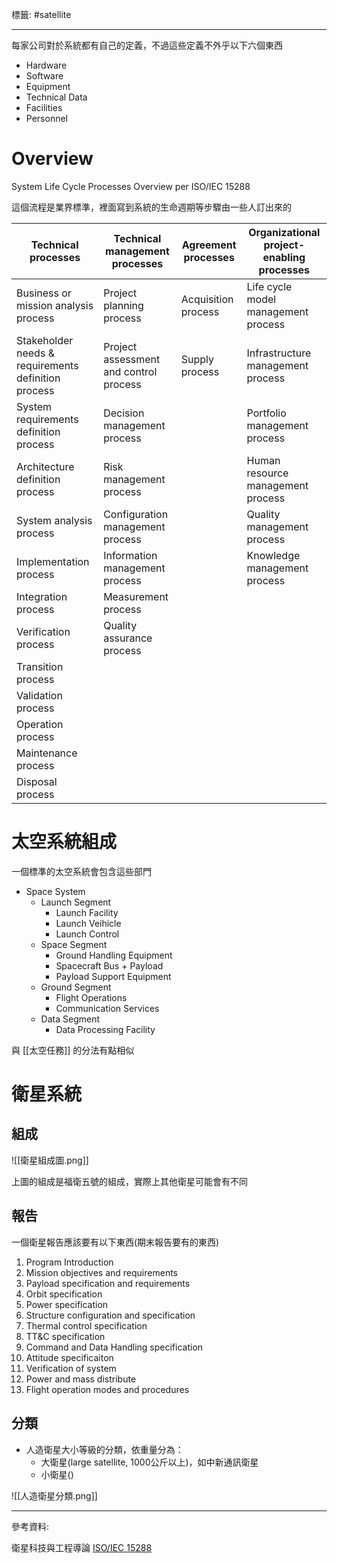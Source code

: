 標籤: #satellite 

---

每家公司對於系統都有自己的定義，不過這些定義不外乎以下六個東西

- Hardware
- Software
- Equipment
- Technical Data
- Facilities
- Personnel

# Overview

System Life Cycle Processes Overview per ISO/IEC 15288

這個流程是業界標準，裡面寫到系統的生命週期等步驟由一些人訂出來的

| Technical processes                                 | Technical management processes         | Agreement processes | Organizational project-enabling processes |
| --------------------------------------------------- | -------------------------------------- | ------------------- | ----------------------------------------- |
| Business or mission analysis process                | Project planning process               | Acquisition process | Life cycle model management process       |
| Stakeholder needs & requirements definition process | Project assessment and control process | Supply process      | Infrastructure management process         |
| System requirements definition process              | Decision management process            |                     | Portfolio management process              |
| Architecture definition process                     | Risk management process                |                     | Human resource management process         |
| System analysis process                             | Configuration management process       |                     | Quality management process                |
| Implementation process                              | Information management process         |                     | Knowledge management process              | 
| Integration process                                 | Measurement process                    |                     |                                           |
| Verification process                                | Quality assurance process              |                     |                                           |
| Transition process                                  |                                        |                     |                                           |
| Validation process                                  |                                        |                     |                                           |
| Operation process                                   |                                        |                     |                                           |
| Maintenance process                                 |                                        |                     |                                           |
| Disposal process                                    |                                        |                     |                                           |


# 太空系統組成

一個標準的太空系統會包含這些部門

- Space System
	- Launch Segment
		- Launch Facility
		- Launch Veihicle
		- Launch Control
	- Space Segment
		- Ground Handling Equipment
		- Spacecraft Bus + Payload
		- Payload Support Equipment
	- Ground Segment
		- Flight Operations
		- Communication Services
	- Data Segment
		- Data Processing Facility

與 [[太空任務]] 的分法有點相似

# 衛星系統

## 組成

![[衛星組成圖.png]]

上圖的組成是福衛五號的組成，實際上其他衛星可能會有不同

## 報告

一個衛星報告應該要有以下東西(期末報告要有的東西)

1. Program Introduction
2. Mission objectives and requirements
3. Payload specification and requirements
4. Orbit specification
5. Power specification
6. Structure configuration and specification
7. Thermal control specification
8. TT&C specification
9. Command and Data Handling specification
10. Attitude specificaiton
11. Verification of system
12. Power and mass distribute
13. Flight operation modes and procedures

## 分類

- 人造衛星大小等級的分類，依重量分為：
	- 大衛星(large satellite, 1000公斤以上)，如中新通訊衛星
	- 小衛星()

![[人造衛星分類.png]]

---

參考資料:

衛星科技與工程導論
[ISO/IEC 15288](https://en.wikipedia.org/wiki/ISO/IEC_15288)